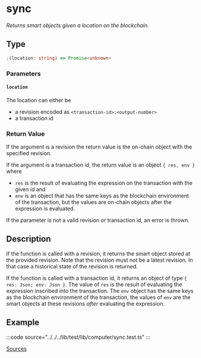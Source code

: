 # sync

_Returns smart objects given a location on the blockchain._

## Type

```ts
;(location: string) => Promise<unknown>
```

### Parameters

#### `location`

The location can either be

- a revision encoded as `<transaction-id>:<output-number>`
- a transaction id

### Return Value

If the argument is a revision the return value is the on-chain object with the specified revision.

If the argument is a transaction id, the return value is an object `{ res, env }` where

- `res` is the result of evaluating the expression on the transaction with the given id and
- `env` is an object that has the same keys as the blockchain environment of the transaction, but the values are on-chain objects after the expression is evaluated.

If the parameter is not a valid revision or transaction id, an error is thrown.

## Description

If the function is called with a revision, it returns the smart object stored at the provided revision. Note that the revision must not be a latest revision. In that case a historical state of the revision is returned.

If the function is called with a transaction id, it returns an object of type `{ res: Json; env: Json }`. The value of `res` is the result of evaluating the expression inscribed into the transaction. The `env` object has the same keys as the blockchain environment of the transaction, the values of `env` are the smart objects at these revisions _after_ evaluating the expression.

<!-- TODO: explain other type of errors:
- inconsistent state if the smart object synced or any other smart object on the environment was not created with the library
- code validation errors like super not allowed
- validate that the object re-created with the contract matches the object stored at that location
- Cannot call a function on a smart object that is pointed to
-  -->

## Example

:::code source="../../../lib/test/lib/computer/sync.test.ts" :::

<a href="https://github.com/bitcoin-computer/monorepo/blob/main/packages/lib/test/lib/computer/sync.test.ts" target=_blank>Sources</a>
